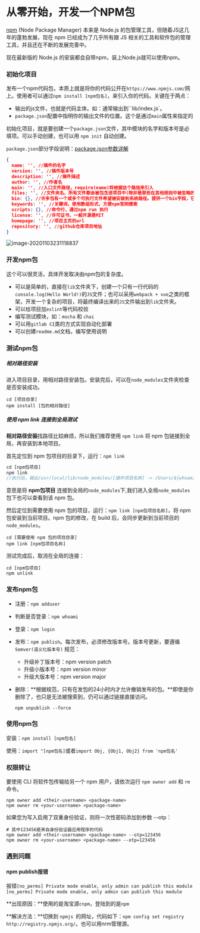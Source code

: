 # 从零开始，开发一个NPM包

[npm](https://www.npmjs.com/) (Node Package Manager) 本来是 Node.js 的包管理工具，但随着JS这几年的蓬勃发展，现在 npm 已经成为了几乎所有跟 JS 相关的工具和软件包的管理工具，并且还在不断的发展完善中。

现在最新版的 Node.js 的安装都会自带npm，装上Node.js就可以使用npm。

### 初始化项目

发布一个npm代码包，本质上就是将你的代码公开在`https://www.npmjs.com/`网上。使用者可以通过`npm install [npm包名]`，来引入你的代码。关键在于两点：

* 输出的js文件，也就是代码主体。如：通常输出到``lib/index.js`。
* `package.json`配置中指明你的输出文件的位置。这个是通过`main`属性来指定的

初始化项目，就是要创建一个`package.json`文件，其中模块的名字和版本号是必填项。可以手动创建，也可以用 `npm init` 自动创建。

`package.json`部分字段说明：[package.json参数详解](https://www.jianshu.com/p/0863270e14d4)

```json
{
  name: '', //插件的名字
  version: '', //插件版本号
  description: '', //插件描述
  author: '', //作者名
  main: '', //入口文件路径，require(name)将根据这个路径来引入
  files: '', //文件夹名，所有文件都会被包含进项目中(除非是那些在其他规则中被忽略的文件)
  bin: {}, //许多包有一个或多个可执行文件希望被安装到系统路径。提供一个bin字段，它是一个命令名和本地文件名的映射。在安装时，如果是全局安装，npm将会使用符号链接把这些文件链接到prefix/bin，如果是本地安装，会链接到./node_modules/.bin/。
  keywords: '', //关键词，使用数组形式，方便npm官网搜索
  scripts: {}, //命令行，通过npm run 执行
  license: '', //许可证书，一般开源是MIT
  homepage: '', //项目主页的url
  repository: '', //github仓库项目地址
}
```

![image-20201103231118837](https://my-files-1259410276.cos.ap-chengdu.myqcloud.com/md_images/image-20201103231118837.png)

### 开发npm包

这个可以很灵活，具体开发取决由npm包的复杂度。

* 可以是简单的，直接在`lib`文件夹下，创建一个只有一行代码的`console.log(Hello World!)`的`JS`文件；也可以采用`webpack + vue`之类的框架，开发一个复杂的项目，将最终编译出来的`JS`文件输出到`lib`文件夹。
* 可以给项目加`eslint`等代码校验
* 编写测试模块，如：`mocha` 和 `chai`
* 可以用`gitlab CI`类的方式实现自动化部署
* 可以创建`readme.md`文档，编写使用说明



### 测试npm包

##### 相对路径安装

进入项目目录，用相对路径安装包。安装完后，可以在`node_modules`文件夹检查是否安装成功。

```
cd [项目目录]
npm install [包的相对路径]
```

##### 使用 npm link 连接到全局测试

**相对路径安装**找路径比较麻烦，所以我们推荐使用 `npm link` 将 npm 包链接到全局，再安装到本地项目。

首先定位到 npm 包项目的目录下，运行：`npm link`

```js
cd [npm包项目]
npm link
//执行后，输出/usr/local/lib/node_modules/[插件项目名称] -> /Users/${whoami}/Documents/[插件项目路径]/[插件项目名称]
```

意思是将 **npm包项目** 连接到全局的`node_modules`下,我们进入全局`node_modules`包下也可以查看到该 npm 包。

然后定位到需要使用 npm 包的项目，运行：`npm link [npm包项目名称]`，将 npm 包安装到当前项目。npm 包的修改，在 build 后，会同步更新到当前项目的`node_modules`。

```
cd [需要使用 npm 包的项目目录]
npm link [npm包项目名称]
```

测试完成后，取消在全局的连接：

```
cd [npm包项目]
npm unlink
```



### 发布npm包

* 注册：`npm adduser`

* 判断是否登录：`npm whoami`

* 登录：`npm login`

* 发布：`npm publish`。每次发布，必须修改版本号。版本号更新，要遵循 `Semver(语义化版本号)` 规范：
  * 升级补丁版本号：npm version patch
  * 升级小版本号：npm version minor
  * 升级大版本号：npm version major

* 删除：**根据规范，只有在发包的24小时内才允许撤销发布的包。**即使是你删除了，也只是无法被搜索到，仍可以通过链接直接访问。

  ```shell
  npm unpublish --force
  ```

  

### 使用npm包

安装：`npm install [npm包名]`

使用：`import "[npm包名]`或者`import Obj, {Obj1, Obj2} from 'npm包名'`



### 权限转让

要使用 CLI 将软件包传输给另一个 npm 用户，请依次运行 `npm owner add` 和 `rm` 命令。

```shell
npm owner add <their-username> <package-name>
npm owner rm <your-username> <package-name>
```

如果您为写入启用了双重身份验证，则将一次性密码添加到参数 --otp：

```shell
# 其中123456是来自身份验证器应用程序的代码
npm owner add <their-username> <package-name> --otp=123456
npm owner rm <your-username> <package-name> --otp=123456
```




### 遇到问题

#### npm publish报错

报错`[no_perms] Private mode enable, only admin can publish this module [no_perms] Private mode enable, only admin can publish this module`

**出现原因：**使用的是淘宝源`cnpm`，登陆到的是`npm`

**解决方法：**切换到 `npmjs `的网址，代码如下：`npm config set registry http://registry.npmjs.org/`。也可以用nrm管理源。

